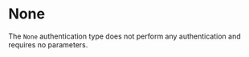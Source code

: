 # None

The `None` authentication type does not perform any authentication and requires no parameters.

